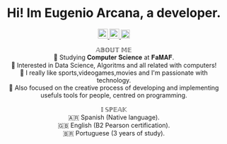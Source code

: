<h1 align="center">Hi! Im Eugenio Arcana, a developer.</h1>
<p align="center">
<a href="https://www.instagram.com/eugenio_arcana/?hl=es-la">
  <img alt="Luny's Instagram" width="22px" src="https://raw.githubusercontent.com/hussainweb/hussainweb/main/icons/instagram.png" />
</a>
<a href="https://discord.com/users/LUNY#9437">
  <img alt="Luny's Discord" width="22px" src="https://raw.githubusercontent.com/peterthehan/peterthehan/master/assets/discord.svg" />
</a>
<a href="mailto:eugenioarcana11@gmail.com">
  <img src="https://github.com/blackcater/blackcater/raw/main/images/social-gmail.svg" height="20" />
</a>
</p>





<p align="center">
𝔸𝔹𝕆𝕌𝕋 𝕄𝔼
<br />
🌱 Studying 𝐂𝐨𝐦𝐩𝐮𝐭𝐞𝐫 𝐒𝐜𝐢𝐞𝐧𝐜𝐞 at 𝐅𝐚𝐌𝐀𝐅.
<br />
👀 Interested in Data Science, Algoritms and all related with computers!
<br />
👦 I really like sports,videogames,movies and I'm passionate with technology.
<br />
💞️ Also focused on the creative process of developing and implementing usefuls tools for people, centred on programming.
<br />
</p>

<p align="center">
𝕀 𝕊ℙ𝔼𝔸𝕂
<br />
🇦🇷 Spanish (Native language).
<br />
🇬🇧 English (B2 Pearson certification).
<br />
🇧🇷 Portuguese (3 years of study).









<!---
Luny7/Luny7 is a ✨ special ✨ repository because its `README.md` (this file) appears on your GitHub profile.
You can click the Preview link to take a look at your changes.
--->
